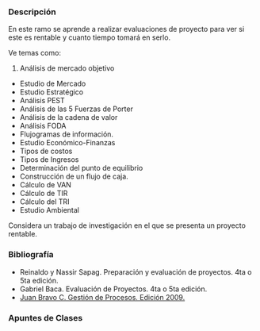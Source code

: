 ### Descripción

En este ramo se aprende a realizar evaluaciones de proyecto para ver si este
es rentable y cuanto tiempo tomará en serlo.

Ve temas como:

 1. Análisis de mercado objetivo
 * Estudio de Mercado
 * Estudio Estratégico
 * Análisis PEST
 * Análisis de las 5 Fuerzas de Porter
 * Análisis de la cadena de valor
 * Análisis FODA
 * Flujogramas de información.
 * Estudio Económico-Finanzas
 * Tipos de costos
 * Tipos de Ingresos
 * Determinación del punto de equilibrio
 * Construcción de un flujo de caja.
 * Cálculo de VAN
 * Cálculo de TIR
 * Cálculo del TRI
 * Estudio Ambiental

Considera un trabajo de investigación en el que se presenta un proyecto 
rentable.

### Bibliografía

 * Reinaldo y Nassir Sapag. Preparación y evaluación de proyectos. 4ta o 5ta edición.
 * Gabriel Baca. Evaluación de Proyectos. 4ta o 5ta edición.
 * <a href="https://mega.co.nz/#!vIY1VagQ!YRxPuILLiqgNb6C9IkeBgKLqSQQd3IU3IlQD-icojJU" target="_blank"> Juan Bravo C. Gestión de Procesos. Edición 2009.</a>
 
### Apuntes de Clases

